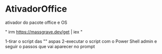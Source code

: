 # AtivadorOffice
 ativador do pacote office e OS

" irm https://massgrave.dev/get | iex " 

1-tirar o script das "" aspas
2-executar o script com o Power Shell admin e seguir o passos que vai aparecer no prompt
